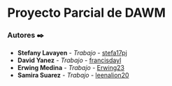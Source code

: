 # Proyecto Parcial de DAWM

### Autores ✒️
* **Stefany Lavayen** - *Trabajo* - [stefa17pj](https://github.com/stefa17pj)
* **David Yanez** - *Trabajo* - [francisdayl](https://github.com/francisdayl)
* **Erwing Medina** - *Trabajo* - [Erwing23](https://github.com/Erwing23)
* **Samira Suarez** - *Trabajo* - [leenalion20](https://github.com/leenalion20)
